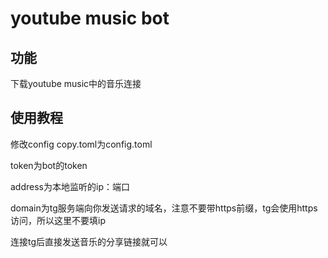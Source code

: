 # youtube music bot
## 功能
下载youtube music中的音乐连接

## 使用教程
修改config copy.toml为config.toml

token为bot的token

address为本地监听的ip：端口

domain为tg服务端向你发送请求的域名，注意不要带https前缀，tg会使用https访问，所以这里不要填ip


连接tg后直接发送音乐的分享链接就可以
